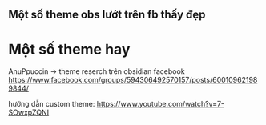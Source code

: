 

## Một số theme obs lướt trên fb thấy đẹp
# Một số theme hay
AnuPpuccin -> theme reserch trên obsidian facebook 
https://www.facebook.com/groups/594306492570157/posts/600109621989844/

hướng dẫn custom theme:
https://www.youtube.com/watch?v=7-SOwxpZQNI

